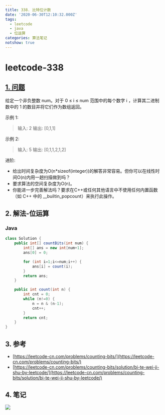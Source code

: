 ```yaml
---
title: 338. 比特位计数
date: '2020-06-30T12:10:32.000Z'
tags:
  - leetcode
  - java
  - 位运算
categories: 算法笔记
notshow: true
---
```


# leetcode-338

## [1. 问题](https://leetcode-cn.com/problems/counting-bits/)

给定一个非负整数 num。对于 0 ≤ i ≤ num 范围中的每个数字 i ，计算其二进制数中的 1 的数目并将它们作为数组返回。

示例 1:

> 输入: 2 输出: \[0,1,1\]

示例 2:

> 输入: 5 输出: \[0,1,1,2,1,2\]

进阶:

* 给出时间复杂度为O\(n\*sizeof\(integer\)\)的解答非常容易。但你可以在线性时间O\(n\)内用一趟扫描做到吗？
* 要求算法的空间复杂度为O\(n\)。
* 你能进一步完善解法吗？要求在C++或任何其他语言中不使用任何内置函数（如 C++ 中的 \_\_builtin\_popcount）来执行此操作。

## 2. 解法-位运算

### Java

```java
class Solution {
    public int[] countBits(int num) {
        int[] ans = new int[num+1];
        ans[0] = 0;

        for (int i=1;i<=num;i++) {
            ans[i] = count(i);
        }
        return ans;
    }

    public int count(int n) {
        int cnt = 0;
        while (n!=0) {
            n = n & (n-1);
            cnt++;
        }
        return cnt;
    }
}
```

## 3. 参考

* [https://leetcode-cn.com/problems/counting-bits/](https://leetcode-cn.com/problems/counting-bits/)
* [https://leetcode-cn.com/problems/counting-bits/solution/bi-te-wei-ji-shu-by-leetcode/](https://leetcode-cn.com/problems/counting-bits/solution/bi-te-wei-ji-shu-by-leetcode/)

## 4. 笔记

![](https://777blog.oss-cn-shanghai.aliyuncs.com/blog%20pic/leetcode338.JPEG)

